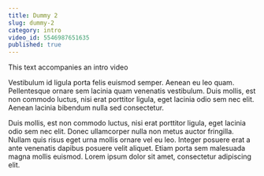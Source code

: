 ```yaml
---
title: Dummy 2
slug: dummy-2
category: intro
video_id: 5546987651635
published: true
---
```

This text accompanies an intro video

Vestibulum id ligula porta felis euismod semper. Aenean eu leo quam. Pellentesque ornare sem lacinia quam venenatis vestibulum. Duis mollis, est non commodo luctus, nisi erat porttitor ligula, eget lacinia odio sem nec elit. Aenean lacinia bibendum nulla sed consectetur.

Duis mollis, est non commodo luctus, nisi erat porttitor ligula, eget lacinia odio sem nec elit. Donec ullamcorper nulla non metus auctor fringilla. Nullam quis risus eget urna mollis ornare vel eu leo. Integer posuere erat a ante venenatis dapibus posuere velit aliquet. Etiam porta sem malesuada magna mollis euismod. Lorem ipsum dolor sit amet, consectetur adipiscing elit.